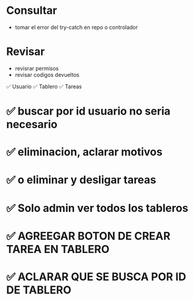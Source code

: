 # Consultar

* tomar el error del try-catch en repo o controlador


# Revisar
* revisrar permisos
* revisar codigos devueltos

✅ Usuario
✅ Tablero
✅ Tareas

# ✅ buscar por id usuario no seria necesario
# ✅ eliminacion, aclarar motivos
# ✅ o eliminar y desligar tareas

# ✅ Solo admin ver todos los tableros
# ✅ AGREEGAR BOTON DE CREAR TAREA EN TABLERO

# ✅ ACLARAR QUE SE BUSCA POR ID DE TABLERO